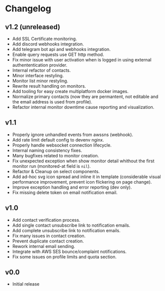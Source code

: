 # Changelog #


## v1.2 (unreleased)

- Add SSL Certificate monitoring.
- Add discord webhooks integration.
- Add telegram bot api and webhooks integration.
- Enable query requests use GET http method.
- Fix minor issue with user activation when is logged in using
  external authententication provider.
- Internal refactor of contacts.
- Minor interface restyling.
- Monitor list minor restyling.
- Rewrite result handling on monitors.
- Add tooling for easy create multiplatform docker images.
- Normalize primary contacts (now they are permantent, not editable
  and the email address is used from profile).
- Refactor internal monitor downtime cause reporting and
  visualization.


## v1.1

- Properly ignore unhandled events from awssns (webhook).
- Add rate limit default config to devenv nginx.
- Properly handle websocket connection lifecycle.
- Internal naming consistency fixes.
- Many bugfixes related to monitor creation.
- Fix unexpected exception when show monitor detail whithout the first
  monitor run (monitored-at field is `nil`).
- Refactor & Cleanup on select components.
- Add ad-hoc svg icon spread and inline it in template (considerable
  visual performance improvement, prevent icon flickering on page
  change).
- Improve exception handling and error reporting (dev only).
- Fix missing delete token on email notification email.


## v1.0

- Add contact verification process.
- Add single contact unsubscribe link to notification emails.
- Add complete unsubscribe link to notification emails.
- Fix many issues in contact creation.
- Prevent duplicate contact creation.
- Rework internal email sending.
- Integrate with AWS SES bounce/complaint notifications.
- Fix some issues on profile limits and quota section.


## v0.0

- Initial release
